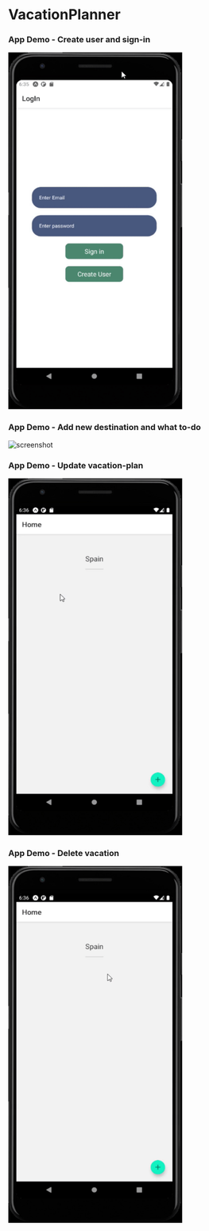 # VacationPlanner

### App Demo - Create user and sign-in 
<img src="signin.gif" alt="screenshot" width="350"/>


### App Demo - Add new destination and what to-do
<img src="/AppDemoGifcreate.gif" alt="screenshot" width="350"/>

### App Demo - Update vacation-plan
<img src="AppDemoGif/update.gif" alt="screenshot" width="350"/>

### App Demo - Delete vacation
<img src="delete.gif" alt="screenshot" width="350"/>

